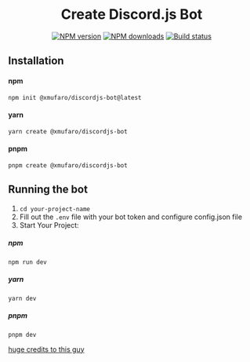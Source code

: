<h1 align="center"> Create Discord.js Bot </h1>

<div>
  <div align="center" class="badge-container">
    <a href="https://www.npmjs.com/package/@xmufaro/create-discordjs-bot"
      ><img
        src="https://img.shields.io/npm/v/@xmufaro/create-discordjs-bot.svg?maxAge=3600"
        alt="NPM version"
    /></a>
    <a href="https://www.npmjs.com/package/@xmufaro/create-discordjs-bot"
      ><img
        src="https://img.shields.io/npm/dt/@xmufaro/create-discordjs-bot.svg?maxAge=3600"
        alt="NPM downloads"
    /></a>
    <a href="https://github.com/xMufaro/create-discordjs-bot/actions"
      ><img
        src="https://github.com/xMufaro/create-discordjs-bot/workflows/CI/badge.svg"
        alt="Build status"
    /></a>
  </div>
</div>

## Installation

#### npm

```
npm init @xmufaro/discordjs-bot@latest
```

#### yarn

```
yarn create @xmufaro/discordjs-bot
```

#### pnpm

```
pnpm create @xmufaro/discordjs-bot
```

## Running the bot

1.  `cd your-project-name`
2.  Fill out the `.env` file with your bot token and configure config.json file
3.  Start Your Project:

##### npm

```
npm run dev
```

##### yarn

```
yarn dev
```

##### pnpm

```
pnpm dev
```

[huge credits to this guy](https://github.com/A7mooz)
